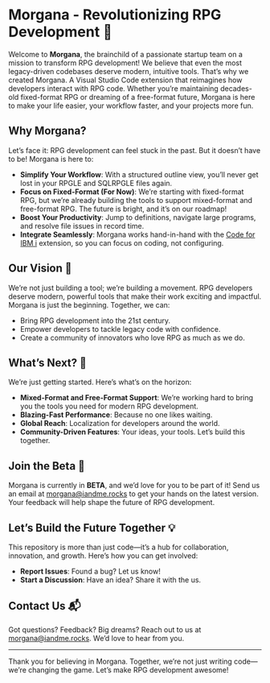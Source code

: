 # Morgana - Revolutionizing RPG Development 🚀

Welcome to **Morgana**, the brainchild of a passionate startup team on a mission to transform RPG development! We believe that even the most legacy-driven codebases deserve modern, intuitive tools. That’s why we created Morgana. A Visual Studio Code extension that reimagines how developers interact with RPG code. Whether you’re maintaining decades-old fixed-format RPG or dreaming of a free-format future, Morgana is here to make your life easier, your workflow faster, and your projects more fun.

## Why Morgana?

Let’s face it: RPG development can feel stuck in the past. But it doesn’t have to be! Morgana is here to:

- **Simplify Your Workflow**: With a structured outline view, you’ll never get lost in your RPGLE and SQLRPGLE files again.
- **Focus on Fixed-Format (For Now)**: We’re starting with fixed-format RPG, but we’re already building the tools to support mixed-format and free-format RPG. The future is bright, and it’s on our roadmap!
- **Boost Your Productivity**: Jump to definitions, navigate large programs, and resolve file issues in record time.
- **Integrate Seamlessly**: Morgana works hand-in-hand with the [Code for IBM i](https://marketplace.visualstudio.com/items?itemName=HalcyonTechLtd.code-for-ibmi) extension, so you can focus on coding, not configuring.

## Our Vision 🌟

We’re not just building a tool; we’re building a movement. RPG developers deserve modern, powerful tools that make their work exciting and impactful. Morgana is just the beginning. Together, we can:

- Bring RPG development into the 21st century.
- Empower developers to tackle legacy code with confidence.
- Create a community of innovators who love RPG as much as we do.

## What’s Next? 🔮

We’re just getting started. Here’s what’s on the horizon:

- **Mixed-Format and Free-Format Support**: We’re working hard to bring you the tools you need for modern RPG development.
- **Blazing-Fast Performance**: Because no one likes waiting.
- **Global Reach**: Localization for developers around the world.
- **Community-Driven Features**: Your ideas, your tools. Let’s build this together.

## Join the Beta 🎉

Morgana is currently in **BETA**, and we’d love for you to be part of it! Send us an email at [morgana@iandme.rocks](mailto:morgana@iandme.rocks) to get your hands on the latest version. Your feedback will help shape the future of RPG development.

## Let’s Build the Future Together 💡

This repository is more than just code—it’s a hub for collaboration, innovation, and growth. Here’s how you can get involved:

- **Report Issues**: Found a bug? Let us know!
- **Start a Discussion**: Have an idea? Share it with the us.

## Contact Us 📬

Got questions? Feedback? Big dreams? Reach out to us at [morgana@iandme.rocks](mailto:morgana@iandme.rocks). We’d love to hear from you.

---

Thank you for believing in Morgana. Together, we’re not just writing code—we’re changing the game. Let’s make RPG development awesome!
